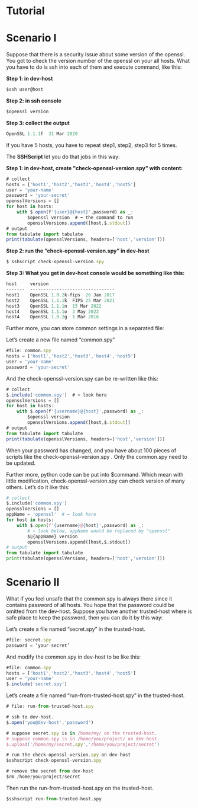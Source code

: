 # Tutorial

# Scenario I

Suppose that there is a security issue about some version of the openssl. You got to check the version number of the openssl on your all hosts. What you have to do is ssh into each of them and execute command, like this:

**Step 1: in dev-host**

```jsx
$ssh user@host
```

**Step 2:  in ssh console**

```jsx
$openssl version

```

**Step 3: collect the output** 

```jsx
OpenSSL 1.1.1f  31 Mar 2020
```

If you have 5 hosts, you have to repeat step1, step2, step3 for 5 times.

The **SSHScript** let you do that jobs in this way:

**Step 1: in dev-host, create "check-openssl-version.spy" with content:**

```jsx
# collect
hosts = ['host1','host2','host3','host4','host5']
user = 'your-name'
password = 'your-secret'
opensslVersions = []
for host in hosts:
    with $.open(f'{user}@{host}',password) as _:
        $openssl version  # ⬅ the command to run  
        opensslVersions.append([host,$.stdout])
# output
from tabulate import tabulate
print(tabulate(opensslVersions, headers=['host','version']))
```

**Step 2: run the “check-openssl-version.spy”  in dev-host**

```jsx
$ sshscript check-openssl-version.spy
```

**Step 3: What you get in dev-host console would be something like this:**

```jsx
host     version
-------  --------------------------------
host1    OpenSSL 1.0.2k-fips  26 Jan 2017
host2    OpenSSL 1.1.1k  FIPS 25 Mar 2021
host3    OpenSSL 1.1.1n  15 Mar 2022
host4    OpenSSL 1.1.1o  3 May 2022
host4    OpenSSL 1.0.2g  1 Mar 2016
```

Further more, you can store common settings in a separated file:

Let’s create a new file named “common.spy”

```jsx
#file: common.spy
hosts = ['host1','host2','host3','host4','host5']
user = 'your-name'
password = 'your-secret'
```

And the check-openssl-version.spy can be re-written like this:

```jsx
# collect
$.include('common.spy')  # ⬅ look here
opensslVersions = []
for host in hosts:
    with $.open(f'{username}@{host}',password) as _:
        $openssl version
        opensslVersions.append([host,$.stdout])
# output
from tabulate import tabulate
print(tabulate(opensslVersions, headers=['host','version']))
```

When your password has changed, and you have about 100 pieces of scripts like the  check-openssl-version.spy . Only the common.spy need to be updated.

Further more, python code can be put into $command. Which mean with little modification, check-openssl-version.spy can check version of many others. Let’s do it like this:

```python
# collect
$.include('common.spy')  
opensslVersions = []
appName = 'openssl'  # ⬅ look here
for host in hosts:
    with $.open(f'{username}@{host}',password) as _:
        # ⬇ look below, appName would be replaced by "openssl"
        $@{appName} version    
        opensslVersions.append([host,$.stdout])
# output
from tabulate import tabulate
print(tabulate(opensslVersions, headers=['host','version']))
```

# Scenario II

What if you feel unsafe that the common.spy is always there since it contains password of all hosts. You hope that the password could be omitted from the dev-host. Suppose you have another trusted-host where is safe place to keep the password, then you can do it by this way:

Let’s create a file named “secret.spy” in the trusted-host.

```jsx
#file: secret.spy
password = ‘your-secret’
```

And modify the common.spy in dev-host to be like this:

```jsx
#file: common.spy
hosts = ['host1','host2','host3','host4','host5']
user = 'your-name'
$.include('secret.spy')
```

Let’s create a file named “run-from-trusted-host.spy” in the trusted-host.

```jsx
# file: run-from-trusted-host.spy

# ssh to dev-host.
$.open('you@dev-host','password')

# suppose secret.spy is in /home/my/ on the trusted-host.
# suppose common.spy is in /home/you/project/ on dev-host.
$.upload('/home/my/secret.spy','/home/you/project/secret')

# run the check-openssl-version.spy on dev-host
$sshscript check-openssl-version.spy

# remove the secret from dev-host
$rm /home/you/project/secret

```

Then run the run-from-trusted-host.spy on the trusted-host.

```python
$sshscript run-from-trusted-host.spy
```
